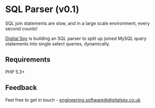 SQL Parser (v0.1)
=================

SQL join statements are slow, and in a large scale environment, every second counts!

[Digital Spy](http://www.digitalspy.co.uk/) is building an SQL parser to split up
joined MySQL query statements into single select queries, dynamically.

Requirements
-------------

PHP 5.3+

Feedback
--------

Feel free to get in touch - engineering.software@digitalspy.co.uk